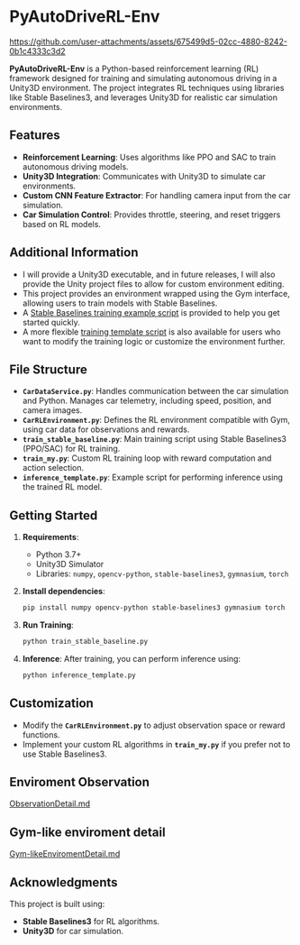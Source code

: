 # PyAutoDriveRL-Env


https://github.com/user-attachments/assets/675499d5-02cc-4880-8242-0b1c4333c3d2


**PyAutoDriveRL-Env** is a Python-based reinforcement learning (RL) framework designed for training and simulating autonomous driving in a Unity3D environment. The project integrates RL techniques using libraries like Stable Baselines3, and leverages Unity3D for realistic car simulation environments.

## Features
- **Reinforcement Learning**: Uses algorithms like PPO and SAC to train autonomous driving models.
- **Unity3D Integration**: Communicates with Unity3D to simulate car environments.
- **Custom CNN Feature Extractor**: For handling camera input from the car simulation.
- **Car Simulation Control**: Provides throttle, steering, and reset triggers based on RL models.

## Additional Information
- I will provide a Unity3D executable, and in future releases, I will also provide the Unity project files to allow for custom environment editing.
- This project provides an environment wrapped using the Gym interface, allowing users to train models with Stable Baselines.
- A [Stable Baselines training example script](train_stable_baseline.py) is provided to help you get started quickly.
- A more flexible [training template script](train_my.py) is also available for users who want to modify the training logic or customize the environment further.

## File Structure
- **`CarDataService.py`**: Handles communication between the car simulation and Python. Manages car telemetry, including speed, position, and camera images.
- **`CarRLEnvironment.py`**: Defines the RL environment compatible with Gym, using car data for observations and rewards.
- **`train_stable_baseline.py`**: Main training script using Stable Baselines3 (PPO/SAC) for RL training.
- **`train_my.py`**: Custom RL training loop with reward computation and action selection.
- **`inference_template.py`**: Example script for performing inference using the trained RL model.

## Getting Started
1. **Requirements**:
    - Python 3.7+
    - Unity3D Simulator
    - Libraries: `numpy`, `opencv-python`, `stable-baselines3`, `gymnasium`, `torch`

2. **Install dependencies**:
    ```bash
    pip install numpy opencv-python stable-baselines3 gymnasium torch
    ```

3. **Run Training**:
    ```bash
    python train_stable_baseline.py
    ```

4. **Inference**:
    After training, you can perform inference using:
    ```bash
    python inference_template.py
    ```

## Customization
- Modify the **`CarRLEnvironment.py`** to adjust observation space or reward functions.
- Implement your custom RL algorithms in **`train_my.py`** if you prefer not to use Stable Baselines3.

## Enviroment Observation
[ObservationDetail.md](doc/ObservationDetail.md)

## Gym-like enviroment detail
[Gym-likeEnviromentDetail.md](doc/Gym-likeEnviromentDetail.md)

## Acknowledgments
This project is built using:
- **Stable Baselines3** for RL algorithms.
- **Unity3D** for car simulation.
